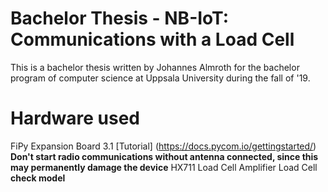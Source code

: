 # Bachelor Thesis - NB-IoT: Communications with a Load Cell
This is a bachelor thesis written by Johannes Almroth for the bachelor program of computer science at Uppsala University during the fall of '19.

# Hardware used
FiPy
Expansion Board 3.1
[Tutorial] (https://docs.pycom.io/gettingstarted/)
**Don't start radio communications without antenna connected, since this may permanently damage the device**
HX711 Load Cell Amplifier
Load Cell **check model**
